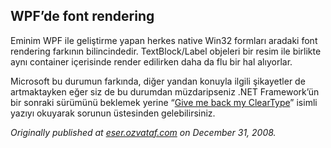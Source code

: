 ## WPF’de font rendering

Eminim WPF ile geliştirme yapan herkes native Win32 formları aradaki font rendering farkının bilincindedir. TextBlock/Label objeleri bir resim ile birlikte aynı container içerisinde render edilirken daha da flu bir hal alıyorlar.

Microsoft bu durumun farkında, diğer yandan konuyla ilgili şikayetler de artmaktayken eğer siz de bu durumdan müzdaripseniz .NET Framework’ün bir sonraki sürümünü beklemek yerine “[Give me back my ClearType](http://arbel.net/blog/archive/2007/02/02/give-me-back-my-cleartype.aspx)” isimli yazıyı okuyarak sorunun üstesinden gelebilirsiniz.

*Originally published at* [*eser.ozvataf.com*](http://eser.ozvataf.com/wpfde-font-rendering/) *on December 31, 2008.*